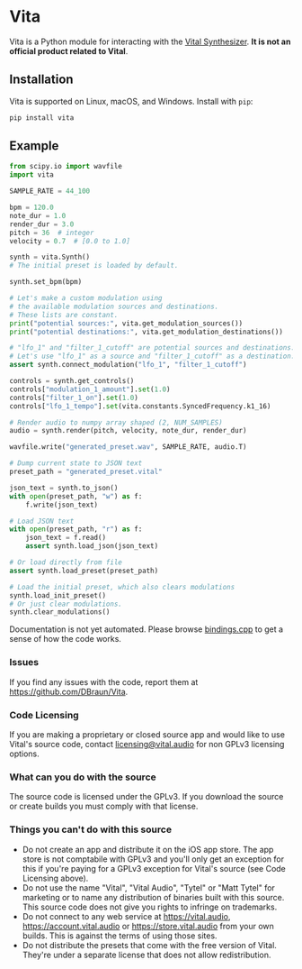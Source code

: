 # Vita

Vita is a Python module for interacting with the [Vital Synthesizer](https://github.com/mtytel/vital). **It is not an official product related to Vital**.

## Installation

Vita is supported on Linux, macOS, and Windows. Install with `pip`:

```bash
pip install vita
```

## Example

```python
from scipy.io import wavfile
import vita

SAMPLE_RATE = 44_100

bpm = 120.0
note_dur = 1.0
render_dur = 3.0
pitch = 36  # integer
velocity = 0.7  # [0.0 to 1.0]

synth = vita.Synth()
# The initial preset is loaded by default.

synth.set_bpm(bpm)

# Let's make a custom modulation using
# the available modulation sources and destinations.
# These lists are constant.
print("potential sources:", vita.get_modulation_sources())
print("potential destinations:", vita.get_modulation_destinations())

# "lfo_1" and "filter_1_cutoff" are potential sources and destinations.
# Let's use "lfo_1" as a source and "filter_1_cutoff" as a destination.
assert synth.connect_modulation("lfo_1", "filter_1_cutoff")

controls = synth.get_controls()
controls["modulation_1_amount"].set(1.0)
controls["filter_1_on"].set(1.0)
controls["lfo_1_tempo"].set(vita.constants.SyncedFrequency.k1_16)

# Render audio to numpy array shaped (2, NUM_SAMPLES)
audio = synth.render(pitch, velocity, note_dur, render_dur)

wavfile.write("generated_preset.wav", SAMPLE_RATE, audio.T)

# Dump current state to JSON text
preset_path = "generated_preset.vital"

json_text = synth.to_json()
with open(preset_path, "w") as f:
    f.write(json_text)

# Load JSON text
with open(preset_path, "r") as f:
    json_text = f.read()
    assert synth.load_json(json_text)

# Or load directly from file
assert synth.load_preset(preset_path)

# Load the initial preset, which also clears modulations
synth.load_init_preset()
# Or just clear modulations.
synth.clear_modulations()
```

Documentation is not yet automated. Please browse [bindings.cpp](https://github.com/DBraun/Vita/blob/main/src/headless/bindings.cpp) to get a sense of how the code works.

### Issues

If you find any issues with the code, report them at https://github.com/DBraun/Vita.

### Code Licensing
If you are making a proprietary or closed source app and would like to use Vital's source code, contact licensing@vital.audio for non GPLv3 licensing options.

### What can you do with the source
The source code is licensed under the GPLv3. If you download the source or create builds you must comply with that license.

### Things you can't do with this source
 - Do not create an app and distribute it on the iOS app store. The app store is not comptabile with GPLv3 and you'll only get an exception for this if you're paying for a GPLv3 exception for Vital's source (see Code Licensing above).
 - Do not use the name "Vital", "Vital Audio", "Tytel" or "Matt Tytel" for marketing or to name any distribution of binaries built with this source. This source code does not give you rights to infringe on trademarks.
 - Do not connect to any web service at https://vital.audio, https://account.vital.audio or https://store.vital.audio from your own builds. This is against the terms of using those sites.
 - Do not distribute the presets that come with the free version of Vital. They're under a separate license that does not allow redistribution.

